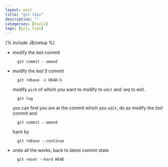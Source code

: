 ```yaml
---
layout: post
title: "git tips"
description: ""
categories: [tools]
tags: [git, tips]
---
```

{% include JB/setup %}

+ modify the *last* commit
    
		git commit --amend

+ modify the *last 5* commit

        git rebase -i HEAD~5

	modify `pick` of which you want to modify to `edit` and :wq to exit.

        git log

    you can find you are at the commit which you `edit`, do as modify the 
    *last* commit and

        git commit --amend

    back by

        git rebase --continue

+ undo all the works, back to latest commit state

        git reset --hard HEAD
